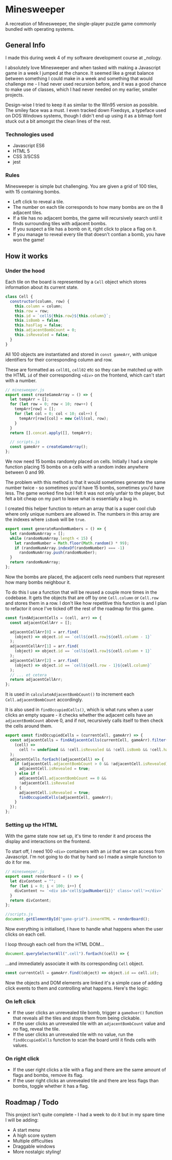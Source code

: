 # Minesweeper
A recreation of Minesweeper, the single-player puzzle game commonly bundled with operating systems.

## General Info 
I made this during week 4 of my software development course at _nology. 

I absolutely love Minesweeper and when tasked with making a Javascript game in a week I jumped at the chance. It seemed like a great balance between something I could make in a week and something that would challenge me - I had never used recursion before, and it was a good chance to make use of classes, which I had never needed on my earlier, smaller projects.

Design-wise I tried to keep it as similar to the Win95 version as possible. The smiley face was a must. I even tracked down Fixedsys, a typeface used on DOS Windows systems, though I didn't end up using it as a bitmap font stuck out a bit amongst the clean lines of the rest.

### Technologies used
* Javascript ES6
* HTML 5
* CSS 3/SCSS
* jest

### Rules
Minesweeper is simple but challenging. You are given a grid of 100 tiles, with 15 containing bombs. 

* Left click to reveal a tile.
* The number on each tile corresponds to how many bombs are on the 8 adjacent tiles.
* If a tile has no adjacent bombs, the game will recursively search until it finds surrounding tiles with adjacent bombs.
* If you suspect a tile has a bomb on it, right click to place a flag on it.
* If you manage to reveal every tile that doesn't contian a bomb, you have won the game!

## How it works

### Under the hood

Each tile on the board is represented by a `Cell` object which stores information about its current state. 
````javascript
class Cell {
  constructor(column, row) {
    this.column = column;
    this.row = row;
    this.id = `cell${this.row}${this.column}`;
    this.isBomb = false;
    this.hasFlag = false;
    this.adjacentBombCount = 0;
    this.isRevealed = false;
  }
}
````
All 100 objects are instantiated and stored in `const gameArr`, with unique identifiers for their corresponding column and row. 

These are formatted as `cell01`, `cell02` etc so they can be matched up with the HTML `id` of their corresponding `<div>` on the frontend, which can't start with a number.
````javascript
// minesweeper.js
export const createGameArray = () => {
  let tempArr = [];
  for (let row = 0; row < 10; row++) {
    tempArr[row] = [];
    for (let col = 0; col < 10; col++) {
      tempArr[row][col] = new Cell(col, row);
    }
  }
  return [].concat.apply([], tempArr);

  // scripts.js
  const gameArr = createGameArray();
};
````
We now need 15 bombs randomly placed on cells. Initially I had a simple function placing 15 bombs on a cells with a random index anywhere between 0 and 99.

The problem with this method is that it would sometimes generate the same number twice - so sometimes you'd have 15 bombs, sometimes you'd have less. The game worked fine but I felt it was not only unfair to the player, but felt a bit cheap on my part to leave what is essentially a bug in.

I created this helper function to return an array that is a super cool club where only unique numbers are allowed in. The numbers in this array are the indexes where `isBomb` will be `true`.

````javascript
export const generateRandomNumbers = () => {
  let randomNumArray = [];
  while (randomNumArray.length < 15) {
    let randomNumber = Math.floor(Math.random() * 99);
    if (randomNumArray.indexOf(randomNumber) === -1)
      randomNumArray.push(randomNumber);
  }
  return randomNumArray;
};
````
Now the bombs are placed, the adjacent cells need numbers that represent how many bombs neighbour it. 

To do this I use a function that will be reused a couple more times in the codebase.
It gets the objects that are off by one `Cell.column` or `Cell.row` and stores them in a row. 
I don't like how repetitive this function is and I plan to refactor it once I've ticked off the rest of the roadmap for this game.
````javascript
const findAdjacentCells = (cell, arr) => {
  const adjacentCellArr = [];

  adjacentCellArr[0] = arr.find(
    (object) => object.id == `cell${cell.row}${cell.column - 1}`
  );
  adjacentCellArr[1] = arr.find(
    (object) => object.id == `cell${cell.row}${cell.column + 1}`
  );
  adjacentCellArr[2] = arr.find(
    (object) => object.id == `cell${cell.row - 1}${cell.column}`
  );
  // ... et cetera
  return adjacentCellArr;
};
````

It is used in `calculateAdjacentBombCount()` to increment each `Cell.adjacentBombCount` accordingly. 

It is also used in `findOccupiedCells()`, which is what runs when a user clicks an empty square - it checks whether the adjacent cells have an `adjacentBombCount` above 0, and if not, recursively calls itself to then check the cells around them.

````javascript
export const findOccupiedCells = (currentCell, gameArr) => {
  const adjacentCells = findAdjacentCells(currentCell, gameArr).filter(
    (cell) =>
      cell != undefined && !cell.isRevealed && !cell.isBomb && !cell.hasFlag
  );
  adjacentCells.forEach((adjacentCell) => {
    if (adjacentCell.adjacentBombCount > 0 && !adjacentCell.isRevealed) {
      adjacentCell.isRevealed = true;
    } else if (
      adjacentCell.adjacentBombCount == 0 &&
      !adjacentCell.isRevealed
    ) {
      adjacentCell.isRevealed = true;
      findOccupiedCells(adjacentCell, gameArr);
    }
  });
};
````

### Setting up the HTML
With the game state now set up, it's time to render it and process the display and interactions on the frontend.

To start off, I need 100 `<div>` containers with an `id` that we can access from Javascript. I'm not going to do that by hand so I made a simple function to do it for me.

````javascript
// minesweeper.js
export const renderBoard = () => {
  let divContent = "";
  for (let i = 0; i < 100; i++) {
    divContent += `<div id='cell${padNumber(i)}' class='cell'></div>`
  }
  return divContent;
};

//scripts.js
document.getElementById("game-grid").innerHTML = renderBoard();
````

Now everything is initialised, I have to handle what happens when the user clicks on each cell.

I loop through each cell from the HTML DOM...
````javascript
document.querySelectorAll(".cell").forEach((cell) => {
````
...and immediately associate it with its corresponding `Cell` object.
````javascript
const currentCell = gameArr.find((object) => object.id == cell.id);
````
Now the objects and DOM elements are linked it's a simple case of adding click events to them and controlling what happens. Here's the logic:

### On left click
* If the user clicks an unrevealed tile bomb, trigger a `gameOver()` function that reveals all the tiles and stops them from being clickable.
* If the user clicks an unrevealed tile with an `adjacentBombCount` value and no flag, reveal the tile.
* If the user clicks an unrevealed tile with no value, run the `findOccupiedCells` function to scan the board until it finds cells with values.

### On right click
* If the user right clicks a tile with a flag and there are the same amount of flags and bombs, remove its flag.
* If the user right clicks an unrevealed tile and there are less flags than bombs, toggle whether it has a flag.

## Roadmap / Todo
This project isn't quite complete - I had a week to do it but in my spare time I will be adding:
* A start menu
* A high score system
* Multiple difficulties
* Draggable windows
* More nostalgic styling!
